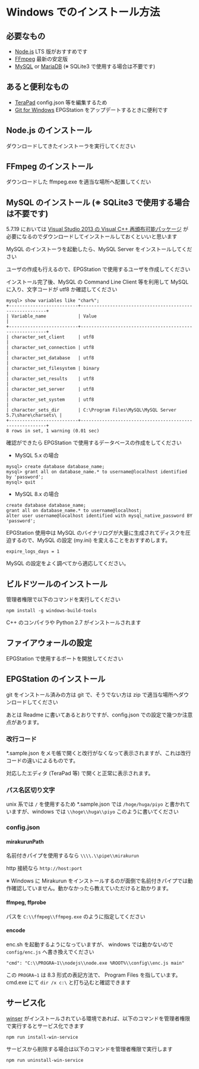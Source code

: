 Windows でのインストール方法
===

## 必要なもの

* [Node.js](https://nodejs.org/ja/) LTS 版がおすすめです
* [FFmpeg](http://ffmpeg.org/download.html) 最新の安定版
* [MySQL](https://dev.mysql.com/) or [MariaDB](https://mariadb.org/) (※ SQLite3 で使用する場合は不要です)

## あると便利なもの

* [TeraPad](http://www5f.biglobe.ne.jp/~t-susumu/) config.json 等を編集するため
* [Git for Windows](https://git-for-windows.github.io/) EPGStation をアップデートするときに便利です

## Node.js のインストール

ダウンロードしてきたインストーラを実行してください

## FFmpeg のインストール

ダウンロードした ffmpeg.exe を適当な場所へ配置してくだい

## MySQL のインストール (※ SQLite3 で使用する場合は不要です)

5.7.19 においては [ Visual Studio 2013 の Visual C++ 再頒布可能パッケージ](https://www.microsoft.com/ja-jp/download/details.aspx?id=40784) が必要になるのでダウンロードしてインストールしておくといいと思います

MySQL のインストーラを起動したら、MySQL Server をインストールしてください

ユーザの作成も行えるので、EPGStation で使用するユーザを作成してください

インストール完了後、MySQL の Command Line Client 等を利用して MySQL に入り、文字コードが utf8 か確認してください

```
mysql> show variables like "char%";
+--------------------------+---------------------------------------------------------+
| Variable_name            | Value                                                   |
+--------------------------+---------------------------------------------------------+
| character_set_client     | utf8                                                    |
| character_set_connection | utf8                                                    |
| character_set_database   | utf8                                                    |
| character_set_filesystem | binary                                                  |
| character_set_results    | utf8                                                    |
| character_set_server     | utf8                                                    |
| character_set_system     | utf8                                                    |
| character_sets_dir       | C:\Program Files\MySQL\MySQL Server 5.7\share\charsets\ |
+--------------------------+---------------------------------------------------------+
8 rows in set, 1 warning (0.01 sec)
```

確認ができたら EPGStation で使用するデータベースの作成をしてください

* MySQL 5.x の場合

```
mysql> create database database_name;
mysql> grant all on database_name.* to username@localhost identified by 'password';
mysql> quit
```

* MySQL 8.x の場合

```
create database database_name;
grant all on database_name.* to username@localhost;
alter user username@localhost identified with mysql_native_password BY 'password';
```


EPGStation 使用中は MySQL のバイナリログが大量に生成されてディスクを圧迫するので、MySQL の設定 (my.ini) を変えることをおすすめします。

```
expire_logs_days = 1
```

MySQL の設定をよく調べてから適応してください。

## ビルドツールのインストール

管理者権限で以下のコマンドを実行してください

```
npm install -g windows-build-tools
```
C++ のコンパイラや Python 2.7 がインストールされます

## ファイアウォールの設定
EPGStation で使用するポートを開放してください

## EPGStation のインストール

git をインストール済みの方は git で、そうでない方は zip で適当な場所へダウンロードしてください

あとは Readme に書いてあるとおりですが、config.json での設定で幾つか注意点があります。

### 改行コード

*.sample.json をメモ帳で開くと改行がなくなって表示されますが、これは改行コードの違いによるものです。

対応したエディタ (TeraPad 等) で開くと正常に表示されます。

### パス名区切り文字

unix 系では ```/``` を使用するため *.sample.json では ```/hoge/huga/piyo``` と書かれていますが、windows では ```\\hoge\\huga\\piyo``` このように書いてください

### config.json

#### mirakurunPath

名前付きパイプを使用するなら ```\\\\.\\pipe\\mirakurun```

http 接続なら ```http://host:port```

※ Windows に Mirakurun をインストールするのが面倒で名前付きパイプでは動作確認していません。動かなかったら教えていただけると助かります。

#### ffmpeg, ffprobe

パスを ```C:\\ffmpeg\\ffmpeg.exe``` のように指定してください

#### encode

enc.sh を起動するようになっていますが、 windows では動かないので ```config/enc.js``` へ書き換えでください

```
"cmd": "C:\\PROGRA~1\\nodejs\\node.exe %ROOT%\\config\\enc.js main"
```

この ```PROGRA~1``` は 8.3 形式の表記方法で、 Program Files を指しています。cmd.exe にて ```dir /x c:\``` と打ち込むと確認できます

## サービス化

[winser](https://github.com/jfromaniello/winser) がインストールされている環境であれば、以下のコマンドを管理者権限で実行するとサービス化できます

```
npm run install-win-service
```

サービスから削除する場合は以下のコマンドを管理者権限で実行します

```
npm run uninstall-win-service
```
